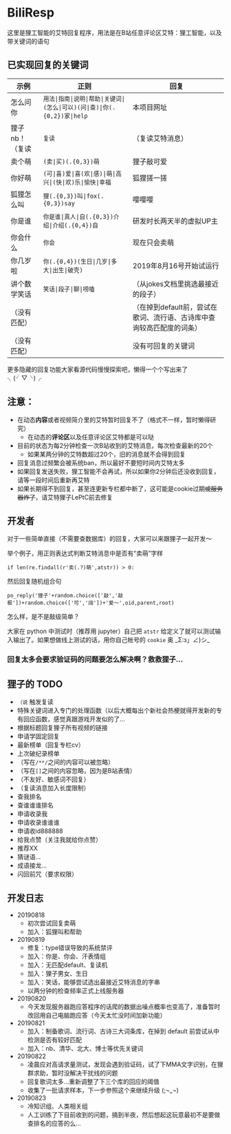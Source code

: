 # BiliResp

这里是狸工智能的艾特回复程序，用法是在B站任意评论区艾特：狸工智能，以及带关键词的语句


## 已实现回复的关键词

示例 | 正则 | 回复
------------ | ------------- | -------------
怎么问你 | `用法\|指南\|说明\|帮助\|关键词\|(怎么\|可以)(问\|查)\|你(.{0,2})家\|help` | 本项目网址
狸子nb！（复读 | `复读` | （复读艾特消息）
卖个萌 | `(卖\|买)(.{0,3})萌` | 狸子敲可爱
你好萌 | `(可\|喜)爱\|喜(欢\|感)\|萌\|高兴\|(快\|欢)乐\|愉快\|幸福` | 狐狸搓一搓
狐狸怎么叫 | `狸(.{0,3})叫\|fox(.{0,3})say` | 嘤嘤嘤
你是谁 | `你是谁\|真人\|自(.{0,3})介绍\|介绍(.{0,4})自` | 研发时长两天半的虚拟UP主
你会什么 | `你会` | 现在只会卖萌
你几岁啦 | `你(.{0,4})(生日\|几岁\|多大\|出生\|破壳)` | 2019年8月16号开始试运行
讲个数学笑话 | `笑话\|段子\|聊\|唠嗑` | （从jokes文档里挑选最接近的段子）
（没有匹配） |  | （在掉到default前，尝试在歌词、流行语、古诗库中查询较高匹配度的词条）
（没有匹配） |  | 没有可回复的关键词

更多隐藏的回复功能大家看源代码慢慢探索吧，懒得一个个写出来了 ╮(╯▽╰)╭



## 注意：

- 在动态**内容**或者视频简介里的艾特暂时回复不了（格式不一样，暂时懒得研究）
  - 在动态的**评论区**以及任意评论区艾特都是可以哒
- 目前的状态为每2分钟检查一次B站收到的艾特消息，每次检查最新的20个
  - 如果某两分钟的艾特数超过20个，旧的消息就不会得到回复
- 回复消息过频繁会被系统ban，所以最好不要短时间内艾特太多
- 如果回复发送失败，狸工智能不会再试，所以如果你2分钟后还没收到回复，请等一段时间后重新再艾特
- 如果长期得不到回复，甚至连更新专栏都中断了，这可能是cookie过期~~或服务器炸了~~，请艾特狸子LePtC前去修复


## 开发者

对于一些简单直接（不需要查数据库）的回复，大家可以来跟狸子一起开发～

举个例子，用正则表达式判断艾特消息中是否有“卖萌”字样

`if len(re.findall(r'卖(.?)萌',atstr)) > 0:`

然后回复随机组合句

`po_reply('狸子'+random.choice(['敲','敲极'])+random.choice(['可','阔'])+'爱～',oid,parent,root)`

怎么样，是不是敲级简单？

大家在 python 中测试时（推荐用 jupyter）自己把 `atstr` 给定义了就可以测试输入输出了。如果想做线上测试的话，用你自己帐号的 `cookie` 奥 \_Σ:з」∠)シ\_

### 回复太多会要求验证码的问题要怎么解决啊？救救狸子…


## 狸子的 TODO

- `（说` 触发复读
- 特殊关键词进入专门的处理函数（以后大概每出个新社会热梗就得开发新的专有回应函数，感觉真跟游戏开发似的了…
- 根据标题回复狸子所有视频的链接
- 申请学固定回复
- 最新榜单（回复专栏cv）
- 上次破纪录榜单
- （写在`/**/`之间的内容可以被忽略）
- （写在`[]`之间的内容忽略，因为是B站表情）
- （不友好、敏感词不回复）
- （复读消息加入长度限制）
- 查我排名
- 查谁谁谁排名
- 申请收录我
- 申请收录谁谁谁
- 申请收id888888
- 给我点赞（关注我就给你点赞）
- 推荐XX
- 猜谜语…
- 成语接龙…
- 闪回前咒（要求权限）



## 开发日志

- 20190818
  - 初次尝试回复卖萌
  - 加入：狐狸叫和帮助
- 20190819
  - 修复：type错误导致的系统禁评
  - 加入：你是、你会、汗表情组
  - 加入：无匹配default、复读机
  - 加入：狸子男女、生日
  - 加入：笑话，能够尝试选出最接近艾特消息的字串
  - 以两分钟的检查频率正式上线服务器
- 20190820
  - 今天发现服务器跑应答程序的话爬的数据出噪点概率也变高了，准备暂时改回用自己电脑跑应答（今天太忙没时间加新功能）
- 20190821
  - 加入：制备歌词、流行词、古诗三大词条库，在掉到 default 前尝试从中检测是否有较好匹配
  - 加入：nb、清华、北大、博士等优先关键词
- 20190822
  - 凌晨应对高请求量测试，发现会遇到验证码，试了下MMA文字识别，在狸群求助，暂时没解决干扰线的问题
  - 回复歌词太多…重新调整了下三个库的回应的阈值
  - 收集了一批请求样本，下一步参照这个来继续升级 (;¬\_¬)
- 20190823
  - 冷知识组、人类相关组
  - 人工训练了下目前收到的问题，搞到半夜，然后想起这玩意最初不是要做查排名的应答的么…